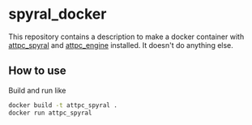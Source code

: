 # spyral_docker

This repository contains a description to make a docker container with [attpc_spyral](https://github.com/ATTPC/Spyral) and [attpc_engine](https://github.com/ATTPC/attpc_engine) installed. It doesn't do anything else.

## How to use

Build and run like

```bash
docker build -t attpc_spyral .
docker run attpc_spyral
```
